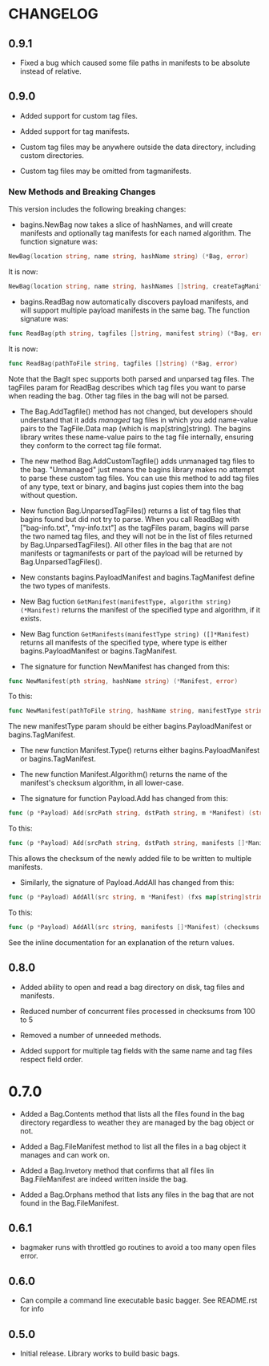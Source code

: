 # CHANGELOG

## 0.9.1

* Fixed a bug which caused some file paths in manifests to be absolute instead of relative.

## 0.9.0

* Added support for custom tag files.

* Added support for tag manifests.

* Custom tag files may be anywhere outside the data directory, including custom directories.

* Custom tag files may be omitted from tagmanifests.

### New Methods and Breaking Changes

This version includes the following breaking changes:

* bagins.NewBag now takes a slice of hashNames, and will create manifests and optionally tag manifests for each named algorithm. The function signature was:

```go
NewBag(location string, name string, hashName string) (*Bag, error)
```

It is now:

```go
NewBag(location string, name string, hashNames []string, createTagManifests bool) (*Bag, error)
```

* bagins.ReadBag now automatically discovers payload manifests, and will support multiple payload manifests in the same bag. The function signature was:

```go
func ReadBag(pth string, tagfiles []string, manifest string) (*Bag, error)
```

It is now:

```go
func ReadBag(pathToFile string, tagfiles []string) (*Bag, error)
```

Note that the BagIt spec supports both parsed and unparsed tag files. The tagFiles param for ReadBag describes which tag files you want to parse when reading the bag. Other tag files in the bag will not be parsed.

* The Bag.AddTagfile() method has not changed, but developers should understand that it adds *managed* tag files in which you add name-value pairs to the TagFile.Data map (which is map[string]string). The bagins library writes these name-value pairs to the tag file internally, ensuring they conform to the correct tag file format.

* The new method Bag.AddCustomTagfile() adds unmanaged tag files to the bag. "Unmanaged" just means the bagins library makes no attempt to parse these custom tag files. You can use this method to add tag files of any type, text or binary, and bagins just copies them into the bag without question.

* New function Bag.UnparsedTagFiles() returns a list of tag files that bagins found but did not try to parse. When you call ReadBag with ["bag-info.txt", "my-info.txt"] as the tagFiles param, bagins will parse the two named tag files, and they will not be in the list of files returned by Bag.UnparsedTagFiles(). All other files in the bag that are not manifests or tagmanifests or part of the payload will be returned by Bag.UnparsedTagFiles().

* New constants bagins.PayloadManifest and bagins.TagManifest define the two types of manifests.

* New Bag fuction `GetManifest(manifestType, algorithm string) (*Manifest)` returns the manifest of the specified type and algorithm, if it exists.

* New Bag function `GetManifests(manifestType string) ([]*Manifest)` returns all manifests of the specified type, where type is either bagins.PayloadManifest or bagins.TagManifest.

* The signature for function NewManifest has changed from this:

```go
func NewManifest(pth string, hashName string) (*Manifest, error)
```

To this:

```go
func NewManifest(pathToFile string, hashName string, manifestType string) (*Manifest, error)
```

The new manifestType param should be either bagins.PayloadManifest or bagins.TagManifest.

* The new function Manifest.Type() returns either bagins.PayloadManifest or bagins.TagManifest.

* The new function Manifest.Algorithm() returns the name of the manifest's checksum algorithm, in all lower-case.

* The signature for function Payload.Add has changed from this:

```go
func (p *Payload) Add(srcPath string, dstPath string, m *Manifest) (string, error)
```

To this:

```go
func (p *Payload) Add(srcPath string, dstPath string, manifests []*Manifest) (map[string]string, error)
```

This allows the checksum of the newly added file to be written to multiple manifests.

* Similarly, the signature of Payload.AddAll has changed from this:

```go
func (p *Payload) AddAll(src string, m *Manifest) (fxs map[string]string, errs []error)
```

To this:

```go
func (p *Payload) AddAll(src string, manifests []*Manifest) (checksums map[string]map[string]string, errs []error)
```

See the inline documentation for an explanation of the return values.



## 0.8.0

* Added ability to open and read a bag directory on disk, tag files and manifests.

* Reduced number of concurrent files processed in checksums from 100 to 5

* Removed a number of unneeded methods.

* Added support for multiple tag fields with the same name and tag files respect
  field order.


# 0.7.0

* Added a Bag.Contents method that lists all the files found in the bag directory
  regardless to weather they are managed by the bag object or not.

* Added a Bag.FileManifest method to list all the files in a bag object it manages
  and can work on.

* Added a Bag.Invetory method that confirms that all files lin Bag.FileManifest are
  indeed written inside the bag.

* Added a Bag.Orphans method that lists any files in the bag that are not found
  in the Bag.FileManifest.


## 0.6.1

* bagmaker runs with throttled go routines to avoid a too many open files error.


## 0.6.0

* Can compile a command line executable basic bagger.  See README.rst for info


## 0.5.0

* Initial release.  Library works to build basic bags.
